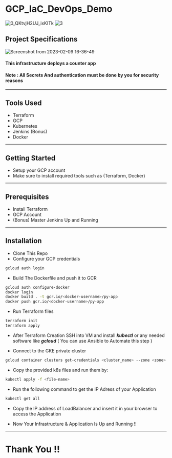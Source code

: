 
# GCP_IaC_DevOps_Demo

![0_QKtvjH2UJ_ixKITk](https://user-images.githubusercontent.com/99130650/219879548-3c0705cb-a927-4476-af03-6d64c8026a67.png)
![3](https://user-images.githubusercontent.com/103090890/218168065-77f65452-a56d-49b4-bf2a-f4cc81cc4391.png)

## Project Specifications 
![Screenshot from 2023-02-09 16-36-49](https://user-images.githubusercontent.com/103090890/217843113-dfda4ec4-7907-4f64-9716-27296ea589fa.png)

#### This infrastructure deploys a counter app  
#### Note : All Secrets And authentication must be done by you for security reasons 

-----------------------------

## Tools Used
- Terraform
- GCP 
- Kubernetes
- Jenkins (Bonus)
- Docker

------------------------------------

## Getting Started

- Setup your GCP account
- Make sure to install required tools such as (Terraform, Docker)

---------------

## Prerequisites 

- Install Terraform
- GCP Account
- (Bonus) Master Jenkins Up and Running

---------------------

## Installation 

- Clone This Repo
- Configure your GCP credentials 
``` bash
gcloud auth login
```
- Build The Dockerfile and push it to GCR 
``` bash
gcloud auth configure-docker
docker login
docker build . -t gcr.io/<docker-username>/py-app
docker push gcr.io/<docker-username>/py-app 
```
- Run Terraform files
```bash
terraform init
terraform apply
```

- After Terraform Creation SSH into VM and install ***kubectl*** or any needed software like ***gcloud*** ( You can use Ansible to Automate this step )

- Connect to the GKE private cluster 
``` bash
gcloud container clusters get-credentials <cluster_name> --zone <zone> --project <project_id>
```
- Copy the provided k8s files and run them by:
```bash
kubectl apply -f <file-name>
```

- Run the following command to get the IP Adress of your Application
``` bash
kubectl get all 
```
- Copy the IP address of LoadBalancer and insert it in your browser to access the Application 

- Now Your Infrastructure & Application Is Up and Running !!


------------------------------------


# Thank You !!






